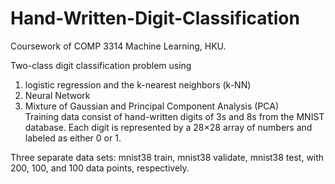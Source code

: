 # Hand-Written-Digit-Classification
Coursework of COMP 3314 Machine Learning, HKU.   

Two-class digit classification problem using  
1. logistic regression and the k-nearest neighbors (k-NN)  
2. Neural Network  
3. Mixture of Gaussian and Principal Component Analysis (PCA)  
Training data consist of hand-written digits of 3s and 8s from the MNIST database. 
Each digit is represented by a 28×28 array of numbers and labeled as either 0 or 1.   

Three separate data sets: mnist38 train, mnist38 validate, mnist38 test, with 200, 100, and 100 data points, respectively.   


